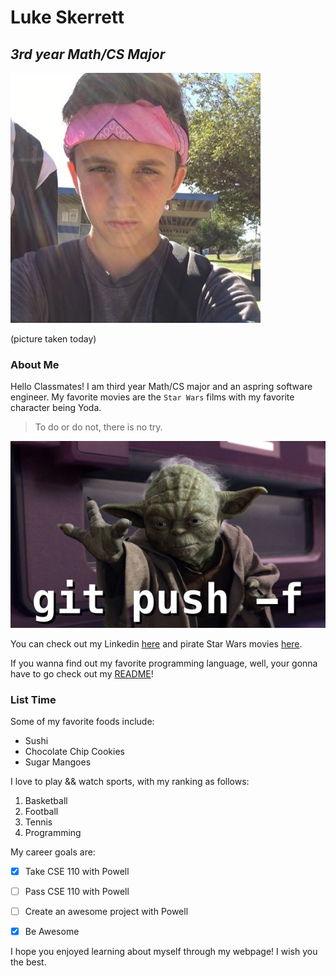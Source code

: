 # **Luke Skerrett**
## *3rd year Math/CS Major*
![Alt text](Young.jpeg)

(picture taken today)

### About Me
Hello Classmates! I am third year Math/CS major and an aspring software engineer. My favorite movies are the `Star Wars` films with my favorite character being Yoda.

> To do or do not, there is no try.

![Alt text](yoda%20meme.jpeg)

You can check out my Linkedin [here](https://www.linkedin.com/in/luke-skerrett/) and pirate Star Wars movies [here](https://www.youtube.com/watch?v=GPXkjtpGCFI).

If you wanna find out my favorite programming language, well, your gonna have to go check out my [README](README.md)!

### List Time
Some of my favorite foods include:
- Sushi
- Chocolate Chip Cookies
- Sugar Mangoes

I love to play && watch sports, with my ranking as follows:
1. Basketball
2. Football
3. Tennis
4. Programming

My career goals are: 
- [x] Take CSE 110 with Powell
- [ ] Pass CSE 110 with Powell
- [ ] Create an awesome project with Powell
- [x] Be Awesome


I hope you enjoyed learning about myself through my webpage! I wish you the best.
